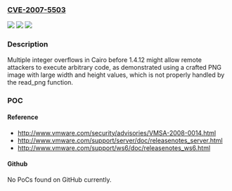 ### [CVE-2007-5503](https://cve.mitre.org/cgi-bin/cvename.cgi?name=CVE-2007-5503)
![](https://img.shields.io/static/v1?label=Product&message=n%2Fa&color=blue)
![](https://img.shields.io/static/v1?label=Version&message=%3D%20n%2Fa%20&color=brighgreen)
![](https://img.shields.io/static/v1?label=Vulnerability&message=n%2Fa&color=brighgreen)

### Description

Multiple integer overflows in Cairo before 1.4.12 might allow remote attackers to execute arbitrary code, as demonstrated using a crafted PNG image with large width and height values, which is not properly handled by the read_png function.

### POC

#### Reference
- http://www.vmware.com/security/advisories/VMSA-2008-0014.html
- http://www.vmware.com/support/server/doc/releasenotes_server.html
- http://www.vmware.com/support/ws6/doc/releasenotes_ws6.html

#### Github
No PoCs found on GitHub currently.

